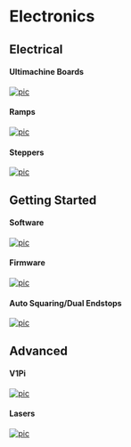 # Electronics

## Electrical
#### Ultimachine Boards
[![pic](https://www.v1engineering.com/wp-content/uploads/2017/04/IMG_20170411_181548-400x260.jpg)](ultimachine.md)
#### Ramps
[![pic](https://www.v1engineering.com/wp-content/uploads/2015/04/IMG_20150418_093541-400x300.jpg)](ramps.md)
#### Steppers
[![pic](https://www.v1engineering.com/wp-content/uploads/2015/10/IMG_20151022_112457-400x300.jpg)](steppers.md)
## Getting Started
#### Software
[![pic](https://www.v1engineering.com/wp-content/uploads/2015/11/temp1-400x265.png)](../software/index.md)
#### Firmware
[![pic](https://www.v1engineering.com/wp-content/uploads/2015/12/done-e1487436522248-400x353.png)](marlin-firmware.md)
#### Auto Squaring/Dual Endstops
[![pic](https://www.v1engineering.com/wp-content/uploads/2018/03/IMG_20180312_111146-300x400.jpg)](dual-endstops.md)
## Advanced
#### V1Pi
[![pic](https://www.v1engineering.com/wp-content/uploads/2018/05/v1pi-400x224.png)](v1pi.md)
#### Lasers
[![pic](https://www.v1engineering.com/wp-content/uploads/2019/01/pew_pew-400x356.jpg)](../tools/lasers.md)

